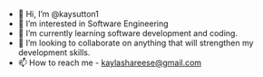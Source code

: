 - 👋 Hi, I’m @kaysutton1
- 👀 I’m interested in Software Engineering
- 🌱 I’m currently learning software development and coding.
- 💞️ I’m looking to collaborate on anything that will strengthen my development skills. 
- 📫 How to reach me - kaylashareese@gmail.com

<!---
kaysutton1/kaysutton1 is a ✨ special ✨ repository because its `README.md` (this file) appears on your GitHub profile.
You can click the Preview link to take a look at your changes.
--->
